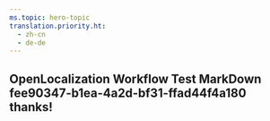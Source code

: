 ```yaml
---
ms.topic: hero-topic
translation.priority.ht: 
  - zh-cn
  - de-de
---
```

## OpenLocalization Workflow Test MarkDown fee90347-b1ea-4a2d-bf31-ffad44f4a180 thanks!
